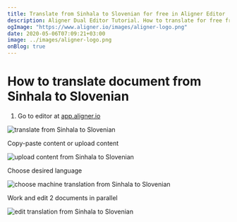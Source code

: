 ```yaml
---
title: Translate from Sinhala to Slovenian for free in Aligner Editor
description: Aligner Dual Editor Tutorial. How to translate for free from Sinhala to Slovenian. Aligner is multilingual document management platform. 
ogImage: "https://www.aligner.io/images/aligner-logo.png"
date: 2020-05-06T07:09:21+03:00
image: ../images/aligner-logo.png
onBlog: true
---
```


# How to translate document from Sinhala to Slovenian

1. Go to editor at [app.aligner.io](https://app.aligner.io "Aligner App web page")

![translate from Sinhala to Slovenian](../aligner-blank-editor.png "translate from Sinhala to Slovenian")

Copy-paste content or upload content

![upload content from Sinhala to Slovenian](../aligner-uploaded-document.png "upload content from Sinhala to Slovenian")

Choose desired language

![choose machine translation from Sinhala to Slovenian](../aligner-language-dropdown.png "choose machine translation from Sinhala to Slovenian")

Work and edit 2 documents in parallel

![edit translation from Sinhala to Slovenian](../aligner-double-sitded-editor.png "edit translation from Sinhala to Slovenian")


